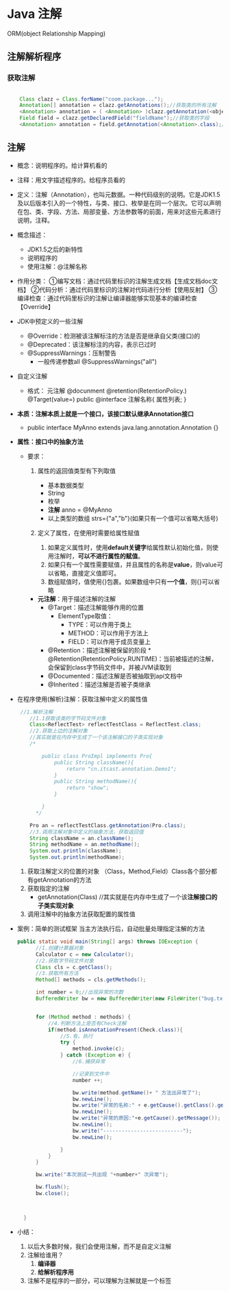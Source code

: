 # Java 注解

ORM(object Relationship Mapping)

## 注解解析程序

### 获取注解

```java
    
    Class clazz = Class.forName("coom.package...");
    Annotation[] annotation = clazz.getAnnotations();//获取类的所有注解
    <Annotation> annotation = ( <Annotation> )clazz.getAnnotation(<object>.class);//获取类的指定注解并强转
    Field field = clazz.getDeclaredField("fieldName");//获取类的字段
    <Annotation> annotation = field.getAnnotation(<Annotation>.class);//获取字段的注解

```

## 注解

* 概念：说明程序的。给计算机看的
* 注释：用文字描述程序的。给程序员看的

* 定义：注解（Annotation），也叫元数据。一种代码级别的说明。它是JDK1.5及以后版本引入的一个特性，与类、接口、枚举是在同一个层次。它可以声明在包、类、字段、方法、局部变量、方法参数等的前面，用来对这些元素进行说明，注释。
* 概念描述：
  * JDK1.5之后的新特性
  * 说明程序的
  * 使用注解：@注解名称

* 作用分类：
    ①编写文档：通过代码里标识的注解生成文档【生成文档doc文档】
    ②代码分析：通过代码里标识的注解对代码进行分析【使用反射】
    ③编译检查：通过代码里标识的注解让编译器能够实现基本的编译检查【Override】

* JDK中预定义的一些注解
  * @Override：检测被该注解标注的方法是否是继承自父类(接口)的
  * @Deprecated：该注解标注的内容，表示已过时
  * @SuppressWarnings：压制警告
    * 一般传递参数all  @SuppressWarnings("all")

* 自定义注解
  * 格式：
    元注解
    @docunment @retention(RetentionPolicy.)  @Target(value=)
    public @interface 注解名称{
        属性列表;
    }

* **本质：注解本质上就是一个接口，该接口默认继承Annotation接口**
  * public interface MyAnno extends java.lang.annotation.Annotation {}

* **属性：接口中的抽象方法**
  * 要求：
    1. 属性的返回值类型有下列取值
        * 基本数据类型
        * String
        * 枚举
        * **注解** anno = @MyAnno
        * 以上类型的数组  strs={"a","b"}(如果只有一个值可以省略大括号)

    2. 定义了属性，在使用时需要给属性赋值
        1. 如果定义属性时，使用**default关键字**给属性默认初始化值，则使用注解时，**可以不进行属性的赋值**。
        2. 如果只有一个属性需要赋值，并且属性的名称是**value**，则value可以省略，直接定义值即可。
        3. 数组赋值时，值使用{}包裹。如果数组中只有**一个值**，则{}可以省略

    * **元注解**：用于描述注解的注解
      * @Target：描述注解能够作用的位置
        * ElementType取值：
          * TYPE：可以作用于类上
          * METHOD：可以作用于方法上
          * FIELD：可以作用于成员变量上
      * @Retention：描述注解被保留的阶段
            * @Retention(RetentionPolicy.RUNTIME)：当前被描述的注解，会保留到class字节码文件中，并被JVM读取到
      * @Documented：描述注解是否被抽取到api文档中
      * @Inherited：描述注解是否被子类继承

* 在程序使用(解析)注解：获取注解中定义的属性值

    ```java
     //1.解析注解
        //1.1获取该类的字节码文件对象
        Class<ReflectTest> reflectTestClass = ReflectTest.class;
        //2.获取上边的注解对象
        //其实就是在内存中生成了一个该注解接口的子类实现对象
        /*

            public class ProImpl implements Pro{
                public String className(){
                    return "cn.itcast.annotation.Demo1";
                }
                public String methodName(){
                    return "show";
                }

            }
          */

        Pro an = reflectTestClass.getAnnotation(Pro.class);
        //3.调用注解对象中定义的抽象方法，获取返回值
        String className = an.className();
        String methodName = an.methodName();
        System.out.println(className);
        System.out.println(methodName);
    ```

    1. 获取注解定义的位置的对象  （Class，Method,Field）Class各个部分都有getAnnotation的方法
    2. 获取指定的注解
        * getAnnotation(Class)
        //其实就是在内存中生成了一个该**注解接口的子类实现对象**
    3. 调用注解中的抽象方法获取配置的属性值

* 案例：简单的测试框架
  当主方法执行后，自动批量处理指定注解的方法

  ```java
  public static void main(String[] args) throws IOException {
        //1.创建计算器对象
        Calculator c = new Calculator();
        //2.获取字节码文件对象
        Class cls = c.getClass();
        //3.获取所有方法
        Method[] methods = cls.getMethods();

        int number = 0;//出现异常的次数
        BufferedWriter bw = new BufferedWriter(new FileWriter("bug.txt"));


        for (Method method : methods) {
            //4.判断方法上是否有Check注解
            if(method.isAnnotationPresent(Check.class)){
                //5.有，执行
                try {
                    method.invoke(c);
                } catch (Exception e) {
                    //6.捕获异常

                    //记录到文件中
                    number ++;

                    bw.write(method.getName()+ " 方法出异常了");
                    bw.newLine();
                    bw.write("异常的名称:" + e.getCause().getClass().getSimpleName());
                    bw.newLine();
                    bw.write("异常的原因:"+e.getCause().getMessage());
                    bw.newLine();
                    bw.write("--------------------------");
                    bw.newLine();

                }
            }
        }

        bw.write("本次测试一共出现 "+number+" 次异常");

        bw.flush();
        bw.close();



    }

  ```

* 小结：
    1. 以后大多数时候，我们会使用注解，而不是自定义注解
    2. 注解给谁用？
        1. **编译器**
        2. **给解析程序用**
    3. 注解不是程序的一部分，可以理解为注解就是一个标签
